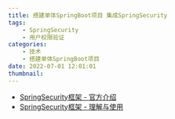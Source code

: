 ```yaml
---
title: 搭建单体SpringBoot项目 集成SpringSecurity
tags:
    - SpringSecurity
    - 用户权限验证
categories:
    - 技术
    - 搭建单体SpringBoot项目
date: 2022-07-01 12:01:01
thumbnail:
---
```


- [SpringSecurity框架 - 官方介绍](/2023/06/SpringSecurity框架-官方介绍)
- [SpringSecurity框架 - 理解与使用](/2023/06/SpringSecurity框架-理解与使用)
